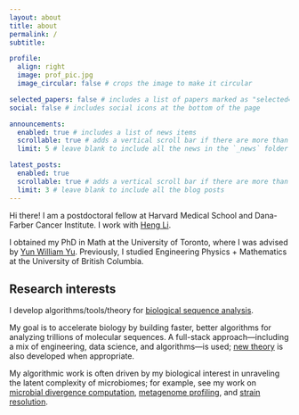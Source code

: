 ```yaml
---
layout: about
title: about
permalink: /
subtitle: 

profile:
  align: right
  image: prof_pic.jpg
  image_circular: false # crops the image to make it circular

selected_papers: false # includes a list of papers marked as "selected={true}"
social: false # includes social icons at the bottom of the page

announcements:
  enabled: true # includes a list of news items
  scrollable: true # adds a vertical scroll bar if there are more than 3 news items
  limit: 5 # leave blank to include all the news in the `_news` folder

latest_posts:
  enabled: true
  scrollable: true # adds a vertical scroll bar if there are more than 3 new posts items
  limit: 3 # leave blank to include all the blog posts
---
```


<p>
Hi there! I am a postdoctoral fellow at Harvard Medical School and Dana-Farber Cancer Institute. I work with <a href="https://hlilab.github.io/">Heng Li</a>.
</p>

<p>
I obtained my PhD in Math at the University of Toronto, where I was advised by <a href="https://yunwilliamyu.net/content/">Yun William Yu</a>. Previously, I studied Engineering Physics + Mathematics at the University of British Columbia. 
</p>

## Research interests

<!------>

I develop algorithms/tools/theory for [biological sequence analysis](https://en.wikipedia.org/wiki/Sequence_analysis). 

My goal is to accelerate biology by building faster, better algorithms for analyzing trillions of molecular sequences. A full-stack approach—including a mix of engineering, data science, and algorithms—is used; [new theory](https://www.genome.org/cgi/doi/10.1101/gr.277637.122) is also developed when appropriate. 

My algorithmic work is often driven by my biological interest in unraveling the latent complexity of microbiomes; for example, see my work on [microbial divergence computation](https://www.nature.com/articles/s41592-023-02018-3), [metagenome profiling](https://doi.org/10.1038/s41587-024-02412-y), and [strain resolution](https://doi.org/10.1093/bioinformatics/btae252). 

